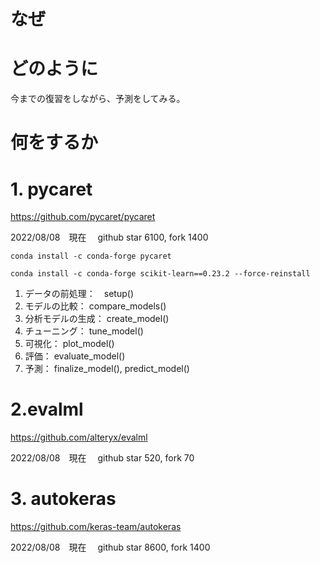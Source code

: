 # なぜ


# どのように
今までの復習をしながら、予測をしてみる。

# 何をするか

# 1. pycaret
https://github.com/pycaret/pycaret

2022/08/08　現在　
github star 6100, fork 1400

`conda install -c conda-forge pycaret`

`conda install -c conda-forge scikit-learn==0.23.2 --force-reinstall
`

1. データの前処理：　setup()
2. モデルの比較： compare_models()
3. 分析モデルの生成： create_model()
4. チューニング： tune_model()
5. 可視化： plot_model()
6. 評価： evaluate_model()
7. 予測： finalize_model(), predict_model()


# 2.evalml 
https://github.com/alteryx/evalml

2022/08/08　現在　
github star 520, fork 70

# 3. autokeras
https://github.com/keras-team/autokeras

2022/08/08　現在　
github star 8600, fork 1400